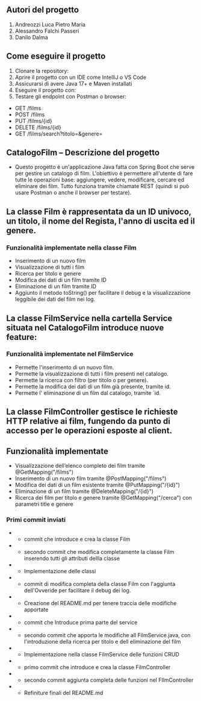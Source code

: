 ## Autori del progetto
1. Andreozzi Luca Pietro Maria  
2. Alessandro Falchi Passeri  
3. Danilo Dalma

## Come eseguire il progetto
1. Clonare la repository:
2. Aprire il progetto con un IDE come IntelliJ o VS Code
3. Assicurarsi di avere Java 17+ e Maven installati
4. Eseguire il progetto con:
5. Testare gli endpoint con Postman o browser:
- GET /films
- POST /films
- PUT /films/{id}
- DELETE /films/{id}
- GET /films/search?titolo=&genere=

## CatalogoFilm – Descrizione del progetto
- Questo progetto è un'applicazione Java fatta con Spring Boot che serve per gestire un catalogo di film. L'obiettivo è permettere all'utente di fare tutte le operazioni base: aggiungere, vedere, modificare, cercare ed eliminare dei film. Tutto funziona tramite chiamate REST (quindi si può usare Postman o anche il browser per testare).

## La classe Film è rappresentata da un ID univoco, un titolo, il nome del Regista, l'anno di uscita ed il genere.
### Funzionalità implementate nella classe Film 
- Inserimento di un nuovo film
- Visualizzazione di tutti i film
- Ricerca per titolo e genere
- Modifica dei dati di un film tramite ID
- Eliminazione di un film tramite ID
- Aggiunto il metodo toString() per facilitare il debug e la visualizzazione leggibile dei dati del film nei log.



## La classe FilmService nella cartella Service situata nel CatalogoFilm introduce nuove feature:
### Funzionalità implementate nel FilmService 
- Permette l'inserimento di un nuovo film.
- Permette la visualizzazione di tutti i film presenti nel catalogo.
- Permette la ricerca con filtro (per titolo o per genere).
- Permette la modifica dei dati di un film già presente, tramite id.
- Permette l' eliminazione di un film dal catalogo, tramite `id.

## La classe FilmController gestisce le richieste HTTP relative ai film, fungendo da punto di accesso per le operazioni esposte al client. 
## Funzionalità implementate
- Visualizzazione dell’elenco completo dei film tramite @GetMapping("/films")
- Inserimento di un nuovo film tramite @PostMapping("/films")
- Modifica dei dati di un film esistente tramite @PutMapping("/{id}")
- Eliminazione di un film tramite @DeleteMapping("/{id}")
- Ricerca dei film per titolo e genere tramite @GetMapping("/cerca") con parametri title e genere


### Primi commit inviati
* - commit che introduce e crea la classe Film 
* - secondo commit che modifica completamente la classe Film inserendo tutti gli attributi dellla classe
* - Implementazione delle classi
* - commit di modifica completa della classe Film con l'aggiunta dell'Ovveride per facilitare il debug dei log.
* - Creazione del README.md per tenere traccia delle modifiche apportate
* - commit che Introduce prima parte del service 
* - secondo commit che apporta le modifiche all FilmService.java, con l'introduzione della ricerca per titolo e dell eliminazione
del film
* - Implementazione nella classe FilmService delle funzioni CRUD
* - primo commit che introduce e crea la classe FilmController
* - secondo commit aggiunta completa delle funzioni nel FIlmController
* - Refiniture finali del README.md





